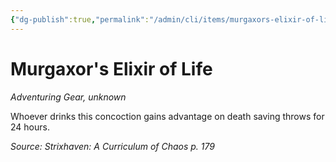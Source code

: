 ```yaml
---
{"dg-publish":true,"permalink":"/admin/cli/items/murgaxors-elixir-of-life-scc/","tags":["compendium/src/5e/scc","item/gear","item/rarity/unknown"],"updated":"2025-01-11T15:32:18.442+00:00"}
---
```


# Murgaxor's Elixir of Life
*Adventuring Gear, unknown*  


Whoever drinks this concoction gains advantage on death saving throws for 24 hours.

*Source: Strixhaven: A Curriculum of Chaos p. 179*